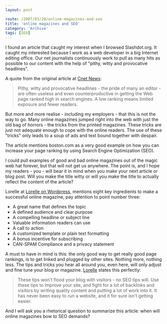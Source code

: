 ```yaml
---
layout: post

route: /2007/03/20/online-magazines-and-seo
title: 'online magazines and SEO'
category: 'Archive'
tags: [SEO]
---
```


I found an article that caught my interest when I browsed Slashdot.org. It
caught my interested because I work as a web developer in a big Internet editing
office. Our net journalists continuously work to pull as many hits as possible
to our content with the help of "pithy, witty and provocative headlines".

A quote from the original article at
<a class="ph" target="_blank" rel="noopener noreferrer" href="http://news.com.com/2100-1038_3-6155739.html">Cnet
News</a>:

> Pithy, witty and provocative headlines - the pride of many an editor - are
> often useless and even counterproductive in getting the Web page ranked high
> in search engines. A low ranking means limited exposure and fewer readers.

But more and more realise - including my employers - that this is not the way to
go. Many online magazines jumped right into the web with just the old bag of
horrors - the tricks from the printed magazines. These tricks are just not
adequate enough to cope with the online readers. The use of these "tricks" only
leads to a soup of ads and text bound together with despair.

The article mentions boston.com as a very good example on how you can increase
your page ranking by using Search Engine Optimization (SEO).

I could pull examples of good and bad online magazines out of the magic web hat
forever, but that will not get us anywhere. The point is, and I hope my
readers - you - will bear it in mind when you make your next article or blog
post. Will you make the title witty or will you make the title to actually
reflect the content of the article?

Lorelle at
<a class="ph" target="_blank" rel="noopener noreferrer" href="http://lorelle.wordpress.com/2007/03/15/blog-online-magazine-and-ezine-whats-the-difference/">Lorelle
on Wordpress</a>, mentions eight key ingredients to make a successful online
magazine, pay attention to point number three:

- A great name that defines the topic
- A defined audience and clear purpose
- A compelling headline or subject line
- Valuable information readers can use
- A call to action
- A customized template or plain text formatting
- A bonus incentive for subscribing
- CAN-SPAM Compliance and a privacy statement

A must to have in mind is this: the only good way to get really good page
rankings, is to get linked and plugged by other sites. Nothing more, nothing
less. The tips and tricks you hear all around you, even here, will only adjust
and fine tune your blog or magazine.
<a class="ph" target="_blank" rel="noopener noreferrer" href="http://lorelle.wordpress.com/2006/06/28/wordpress-and-seo-tips-and-techniques/">Lorelle</a>
states this perfectly:

> These tips won't flood your blog with visitors - no SEO tips will. Use these
> tips to improve your site, and fight for a lot of backlinks and visitors by
> writing quality content and putting a lot of work into it. It has never been
> easy to run a website, and it for sure isn't getting easier.

And I will ask you a rhetorical question to summarize this article: when will
online magazines bow to SEO demands?
